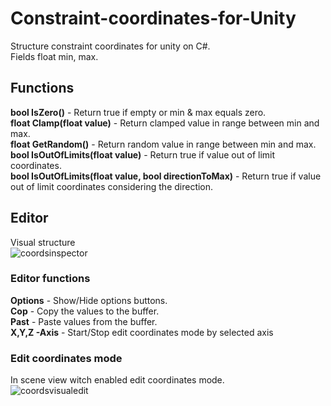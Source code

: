 # Constraint-coordinates-for-Unity
Structure constraint coordinates for unity on C#.<br>
Fields float min, max.<br>

## Functions
<b>bool IsZero()</b> - Return true if empty or min & max equals zero.<br>
<b>float Clamp(float value)</b> - Return clamped value in range between min and max.<br>
<b>float GetRandom()</b> - Return random value in range between min and max.<br>
<b>bool IsOutOfLimits(float value)</b> - Return true if value out of limit coordinates.<br>
<b>bool IsOutOfLimits(float value, bool directionToMax)</b> - Return true if value out of limit coordinates considering the direction.<br>

## Editor
Visual structure<br>
![coordsinspector](https://user-images.githubusercontent.com/22005013/31046816-9ee48e38-a608-11e7-9b68-b3a6a1e0bbb8.JPG)

### Editor functions
<b>Options</b> - Show/Hide options buttons.<br>
<b>Cop</b> - Copy the values to the buffer.<br>
<b>Past</b> - Paste values from the buffer.<br>
<b>X,Y,Z -Axis</b> - Start/Stop edit coordinates mode by selected axis<br>

### Edit coordinates mode
In scene view witch enabled edit coordinates mode.<br>
![coordsvisualedit](https://user-images.githubusercontent.com/22005013/31046883-9797f6fa-a609-11e7-8212-71df669ac722.JPG)

